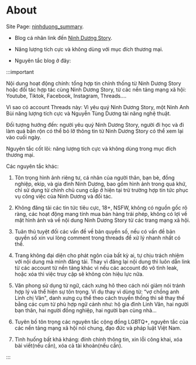 # About
Site Page: [ninhduong_summary](https://www.threads.net/@ninhduong_summary).

- Blog cá nhân link đến [Ninh Dương Story](https://www.facebook.com/NinhDuongStory3616). 

- Năng lượng tích cực và không dùng với mục đích thương mại. 

- Nguyên tắc blog ở đây:


:::important

Nội dung hoạt động chính: tổng hợp tin chính thống từ Ninh Dương Story hoặc đối tác hợp tác cùng Ninh Dương Story, từ các nền tảng mạng xã hội: Youtube, Tiktok, Facebook, Instagram, Threads…. 

Vì sao có account Threads này: Vì yêu quý Ninh Dương Story, một Ninh Anh Bùi năng lượng tích cực và Nguyễn Tùng Dương tài năng nghệ thuật. 

Đối tượng hướng đến: người yêu quý Ninh Dương Story, người đi học và đi làm quá bận rộn có thể bỏ lỡ thông tin từ Ninh Dương Story có thể xem lại vào cuối ngày. 

Nguyên tắc cốt lõi: năng lượng tích cực và không dùng trong mục đích thương mại. 

Các nguyên tắc khác: 

1. Tôn trọng hình ảnh riêng tư, cá nhân của người thân, bạn bè, đồng nghiệp, ekip, và gia đình Ninh Dương, bao gồm hình ảnh trong quá khứ, chỉ sử dụng từ chính chủ cung cấp ở hiện tại trừ trường hợp tin tức phục vụ công việc của Ninh Dương và đối tác.

2. Không đăng tải các tin tức tiêu cực, 18+, NSFW, không có nguồn gốc rõ ràng, các hoạt động mang tính mua bán hàng trái phép, không có lợi về mặt hình ảnh và về nội dung Ninh Dương Story từ các trang mạng xã hội. 

3. Tuân thủ tuyệt đối các vấn đề về bản quyền số, nếu có vấn đề bản quyền số xin vui lòng comment trong threads để xử lý nhanh nhất có thể. 

4. Trang không đại diện cho phát ngôn của bất kỳ ai, tự chịu trách nhiệm với nội dung mà mình đăng tải. Thay vì đăng lại nội dung thì luôn dẫn link từ các account từ nền tảng khác vì nếu các account đó vô tình leak, hoặc xóa thì việc truy cập sẽ không còn hiệu lực nữa.


5. Văn phong sử dụng từ ngữ, cách xưng hô theo cách nói giảm nói tránh hợp lý và thể hiện sự tôn trọng. Ví dụ thay vì dùng từ: “vợ chồng anh Linh chị Vân", danh xưng cụ thể theo cách truyền thống thì sẽ thay thế bằng các cụm từ phù hợp ngữ cảnh như: hộ gia đình Linh Vân, hai người bạn thân, hai người đồng nghiệp, hai người  bạn cùng nhà…

6. Tuyên bố tôn trọng các nguyên tắc cộng đồng LGBTQ+, nguyên tắc của các nền tảng mạng xã hội nói chung, đạo đức và pháp luật Việt Nam.

7. Tình huống bất khả kháng: đính chính thông tin, xin lỗi công khai, xóa bài viết(nếu cần), xóa cả tài khoản(nếu cần).

:::

